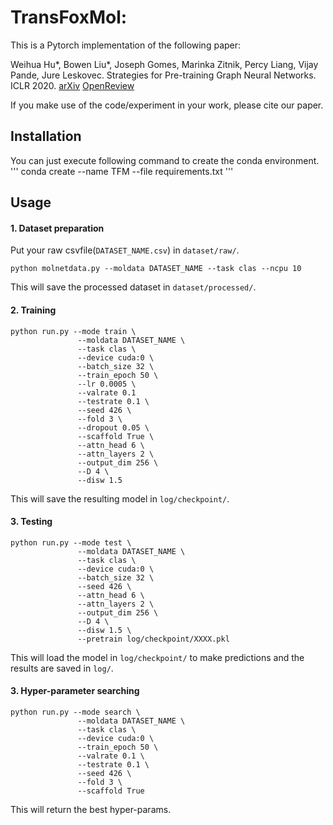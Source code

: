# TransFoxMol: 

This is a Pytorch implementation of the following paper: 

Weihua Hu*, Bowen Liu*, Joseph Gomes, Marinka Zitnik, Percy Liang, Vijay Pande, Jure Leskovec. Strategies for Pre-training Graph Neural Networks. ICLR 2020.
[arXiv](https://arxiv.org/abs/1905.12265) [OpenReview](https://openreview.net/forum?id=HJlWWJSFDH) 

If you make use of the code/experiment in your work, please cite our paper.

## Installation
You can just execute following command to create the conda environment.
'''
conda create --name TFM --file requirements.txt
'''

## Usage

#### 1. Dataset preparation
Put your raw csvfile(`DATASET_NAME.csv`) in `dataset/raw/`.
```
python molnetdata.py --moldata DATASET_NAME --task clas --ncpu 10
```
This will save the processed dataset in `dataset/processed/`.

#### 2. Training
```
python run.py --mode train \
               --moldata DATASET_NAME \
               --task clas \
               --device cuda:0 \
               --batch_size 32 \
               --train_epoch 50 \
               --lr 0.0005 \
               --valrate 0.1 
               --testrate 0.1 \
               --seed 426 \
               --fold 3 \
               --dropout 0.05 \
               --scaffold True \
               --attn_head 6 \
               --attn_layers 2 \
               --output_dim 256 \
               --D 4 \
               --disw 1.5 
```
This will save the resulting model in `log/checkpoint/`.

#### 3. Testing
```
python run.py --mode test \
               --moldata DATASET_NAME \
               --task clas \
               --device cuda:0 \
               --batch_size 32 \
               --seed 426 \
               --attn_head 6 \
               --attn_layers 2 \
               --output_dim 256 \
               --D 4 \
               --disw 1.5 \
               --pretrain log/checkpoint/XXXX.pkl
```
This will load the model in `log/checkpoint/` to make predictions and the results are saved in `log/`.

#### 3. Hyper-parameter searching
```
python run.py --mode search \
               --moldata DATASET_NAME \
               --task clas \
               --device cuda:0 \
               --train_epoch 50 \
               --valrate 0.1 \
               --testrate 0.1 \
               --seed 426 \
               --fold 3 \
               --scaffold True 
```
This will return the best hyper-params.
